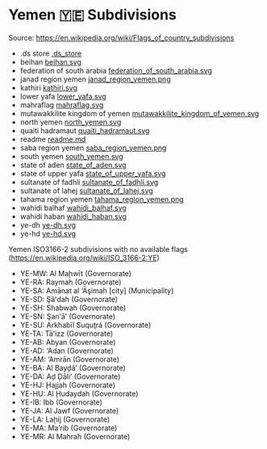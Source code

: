 # Yemen 🇾🇪 Subdivisions

Source: https://en.wikipedia.org/wiki/Flags_of_country_subdivisions

* .ds store [.ds_store](https://github.com/amckenna41/iso3166-flag-icons/blob/main/iso3166-2-icons/YE/.ds_store)
* beihan [beihan.svg](https://github.com/amckenna41/iso3166-flag-icons/blob/main/iso3166-2-icons/YE/beihan.svg)
* federation of south arabia [federation_of_south_arabia.svg](https://github.com/amckenna41/iso3166-flag-icons/blob/main/iso3166-2-icons/YE/federation_of_south_arabia.svg)
* janad region yemen [janad_region_yemen.png](https://github.com/amckenna41/iso3166-flag-icons/blob/main/iso3166-2-icons/YE/janad_region_yemen.png)
* kathiri [kathiri.svg](https://github.com/amckenna41/iso3166-flag-icons/blob/main/iso3166-2-icons/YE/kathiri.svg)
* lower yafa [lower_yafa.svg](https://github.com/amckenna41/iso3166-flag-icons/blob/main/iso3166-2-icons/YE/lower_yafa.svg)
* mahraflag [mahraflag.svg](https://github.com/amckenna41/iso3166-flag-icons/blob/main/iso3166-2-icons/YE/mahraflag.svg)
* mutawakkilite kingdom of yemen [mutawakkilite_kingdom_of_yemen.svg](https://github.com/amckenna41/iso3166-flag-icons/blob/main/iso3166-2-icons/YE/mutawakkilite_kingdom_of_yemen.svg)
* north yemen [north_yemen.svg](https://github.com/amckenna41/iso3166-flag-icons/blob/main/iso3166-2-icons/YE/north_yemen.svg)
* quaiti hadramaut [quaiti_hadramaut.svg](https://github.com/amckenna41/iso3166-flag-icons/blob/main/iso3166-2-icons/YE/quaiti_hadramaut.svg)
* readme [readme.md](https://github.com/amckenna41/iso3166-flag-icons/blob/main/iso3166-2-icons/YE/readme.md)
* saba region yemen [saba_region_yemen.png](https://github.com/amckenna41/iso3166-flag-icons/blob/main/iso3166-2-icons/YE/saba_region_yemen.png)
* south yemen [south_yemen.svg](https://github.com/amckenna41/iso3166-flag-icons/blob/main/iso3166-2-icons/YE/south_yemen.svg)
* state of aden [state_of_aden.svg](https://github.com/amckenna41/iso3166-flag-icons/blob/main/iso3166-2-icons/YE/state_of_aden.svg)
* state of upper yafa [state_of_upper_yafa.svg](https://github.com/amckenna41/iso3166-flag-icons/blob/main/iso3166-2-icons/YE/state_of_upper_yafa.svg)
* sultanate of fadhli [sultanate_of_fadhli.svg](https://github.com/amckenna41/iso3166-flag-icons/blob/main/iso3166-2-icons/YE/sultanate_of_fadhli.svg)
* sultanate of lahej [sultanate_of_lahej.svg](https://github.com/amckenna41/iso3166-flag-icons/blob/main/iso3166-2-icons/YE/sultanate_of_lahej.svg)
* tahama region yemen [tahama_region_yemen.png](https://github.com/amckenna41/iso3166-flag-icons/blob/main/iso3166-2-icons/YE/tahama_region_yemen.png)
* wahidi balhaf [wahidi_balhaf.svg](https://github.com/amckenna41/iso3166-flag-icons/blob/main/iso3166-2-icons/YE/wahidi_balhaf.svg)
* wahidi haban [wahidi_haban.svg](https://github.com/amckenna41/iso3166-flag-icons/blob/main/iso3166-2-icons/YE/wahidi_haban.svg)
* ye-dh [ye-dh.svg](https://github.com/amckenna41/iso3166-flag-icons/blob/main/iso3166-2-icons/YE/ye-dh.svg)
* ye-hd [ye-hd.svg](https://github.com/amckenna41/iso3166-flag-icons/blob/main/iso3166-2-icons/YE/ye-hd.svg)

Yemen ISO3166-2 subdivisions with no available flags (https://en.wikipedia.org/wiki/ISO_3166-2:YE)

* YE-MW: Al Maḩwīt (Governorate)
* YE-RA: Raymah (Governorate)
* YE-SA: Amānat al ‘Āşimah [city] (Municipality)
* YE-SD: Şāʻdah (Governorate)
* YE-SH: Shabwah (Governorate)
* YE-SN: Şanʻā’ (Governorate)
* YE-SU: Arkhabīl Suquţrá (Governorate)
* YE-TA: Tāʻizz (Governorate)
* YE-AB: Abyan (Governorate)
* YE-AD: ‘Adan (Governorate)
* YE-AM: ‘Amrān (Governorate)
* YE-BA: Al Bayḑā’ (Governorate)
* YE-DA: Aḑ Ḑāli‘ (Governorate)
* YE-HJ: Ḩajjah (Governorate)
* YE-HU: Al Ḩudaydah (Governorate)
* YE-IB: Ibb (Governorate)
* YE-JA: Al Jawf (Governorate)
* YE-LA: Laḩij (Governorate)
* YE-MA: Ma’rib (Governorate)
* YE-MR: Al Mahrah (Governorate)